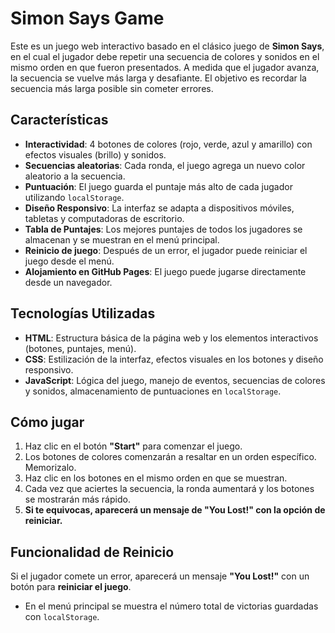 # Simon Says Game

Este es un juego web interactivo basado en el clásico juego de **Simon Says**, en el cual el jugador debe repetir una secuencia de colores y sonidos en el mismo orden en que fueron presentados. A medida que el jugador avanza, la secuencia se vuelve más larga y desafiante. El objetivo es recordar la secuencia más larga posible sin cometer errores.

## Características
- **Interactividad**: 4 botones de colores (rojo, verde, azul y amarillo) con efectos visuales (brillo) y sonidos.
- **Secuencias aleatorias**: Cada ronda, el juego agrega un nuevo color aleatorio a la secuencia.
- **Puntuación**: El juego guarda el puntaje más alto de cada jugador utilizando `localStorage`.
- **Diseño Responsivo**: La interfaz se adapta a dispositivos móviles, tabletas y computadoras de escritorio.
- **Tabla de Puntajes**: Los mejores puntajes de todos los jugadores se almacenan y se muestran en el menú principal.
- **Reinicio de juego**: Después de un error, el jugador puede reiniciar el juego desde el menú.
- **Alojamiento en GitHub Pages**: El juego puede jugarse directamente desde un navegador.

## Tecnologías Utilizadas
- **HTML**: Estructura básica de la página web y los elementos interactivos (botones, puntajes, menú).
- **CSS**: Estilización de la interfaz, efectos visuales en los botones y diseño responsivo.
- **JavaScript**: Lógica del juego, manejo de eventos, secuencias de colores y sonidos, almacenamiento de puntuaciones en `localStorage`.

## Cómo jugar

1. Haz clic en el botón **"Start"** para comenzar el juego.
2. Los botones de colores comenzarán a resaltar en un orden específico. Memorizalo.
3. Haz clic en los botones en el mismo orden en que se muestran.
4. Cada vez que aciertes la secuencia, la ronda aumentará y los botones se mostrarán más rápido.
5. **Si te equivocas, aparecerá un mensaje de "You Lost!" con la opción de reiniciar.**  

## Funcionalidad de Reinicio
Si el jugador comete un error, aparecerá un mensaje **"You Lost!"** con un botón para **reiniciar el juego**.  

* En el menú principal se muestra el número total de victorias guardadas con `localStorage`.
